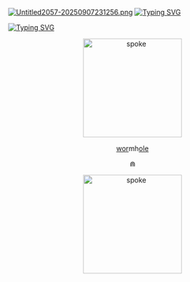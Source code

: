 [![Untitled2057-20250907231256.png](https://i.postimg.cc/vHZp8R2w/Untitled2057-20250907231256.png)](https://postimg.cc/hhNCMYq2)
[![Typing SVG](https://readme-typing-svg.herokuapp.com?font=Neucha&size=25&letterSpacing=2px&duration=1&pause=5000&color=FFFFFF&repeat=false&width=435&lines=%E3%85%A4%E3%85%A4%E3%85%A4%E3%85%A4%E3%85%A4dakota%E3%85%A4%E2%82%92%E1%B5%A3%E3%85%A4willow)](https://git.io/typing-svg)

[![Typing SVG](https://readme-typing-svg.herokuapp.com?font=Neucha&size=25&letterSpacing=2px&duration=1&pause=5000&color=FFFFFF&repeat=false&width=435&lines=%E3%85%A4%E3%85%A4%E3%85%A4%E3%85%A4%E3%85%A4%E3%85%A4++++she%E3%85%A4%E3%82%9B++her)](https://git.io/typing-svg)
<p align="center">
    <img width="200" src="https://i.postimg.cc/rmHsQ6m6/Untitled2058-20250907232545.png" alt="spoke">
</p>
<p align="center">
<a href="https://github.com/PRIINCEZAM">wor</a>mh<a href="https://github.com/MAPl-CC">ole</a>
</p>
<p align="center">
⋒
</p>
<p align="center">
    <img width="200" src="https://i.postimg.cc/Z51xCgZq/IMG-20250907-192720.jpg" alt="spoke">
</p>
